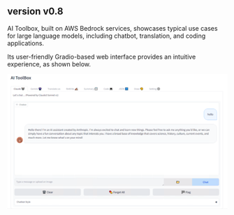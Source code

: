 version v0.8
---

AI Toolbox, built on AWS Bedrock services, showcases typical use cases for large language models, including chatbot, translation, and coding applications.

Its user-friendly Gradio-based web interface provides an intuitive experience, as shown below.

![AI Toolbox](/assets/screenshot.png "Web UI")